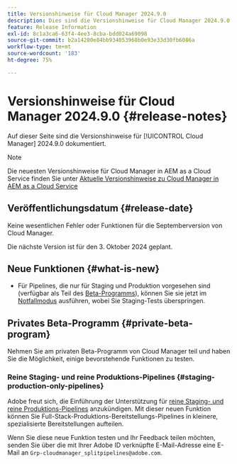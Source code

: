 ```yaml
---
title: Versionshinweise für Cloud Manager 2024.9.0
description: Dies sind die Versionshinweise für Cloud Manager 2024.9.0.
feature: Release Information
exl-id: 8c1a3ca6-63f4-4ee3-8cba-bdd024a69098
source-git-commit: b2a14280e84bb934053968b0e93e33d30fb6086a
workflow-type: tm+mt
source-wordcount: '183'
ht-degree: 75%

---
```


# Versionshinweise für Cloud Manager 2024.9.0 {#release-notes}

Auf dieser Seite sind die Versionshinweise für [!UICONTROL Cloud Manager] 2024.9.0 dokumentiert.

>[!NOTE]
>
>Die neuesten Versionshinweise für Cloud Manager in AEM as a Cloud Service finden Sie unter [Aktuelle Versionshinweise zu Cloud Manager in AEM as a Cloud Service](https://experienceleague.adobe.com/de/docs/experience-manager-cloud-service/content/release-notes/cloud-manager/current)

## Veröffentlichungsdatum {#release-date}

Keine wesentlichen Fehler oder Funktionen für die Septemberversion von Cloud Manager.

Die nächste Version ist für den 3. Oktober 2024 geplant.


## Neue Funktionen {#what-is-new}

* Für Pipelines, die nur für Staging und Produktion vorgesehen sind (verfügbar als Teil des [Beta-Programms](#staging-production-only-pipelines)), können Sie sie jetzt im [Notfallmodus](/help/using/stage-prod-only.md#emergency-mode) ausführen, wobei Sie Staging-Tests überspringen.

## Privates Beta-Programm {#private-beta-program}

Nehmen Sie am privaten Beta-Programm von Cloud Manager teil und haben Sie die Möglichkeit, einige bevorstehende Funktionen zu testen.


### Reine Staging- und reine Produktions-Pipelines {#staging-production-only-pipelines}

Adobe freut sich, die Einführung der Unterstützung für [reine Staging- und reine Produktions-Pipelines](/help/using/stage-prod-only.md) anzukündigen. Mit dieser neuen Funktion können Sie Full-Stack-Produktions-Bereitstellungs-Pipelines in kleinere, spezialisierte Bereitstellungen aufteilen.

Wenn Sie diese neue Funktion testen und Ihr Feedback teilen möchten, senden Sie über die mit Ihrer Adobe ID verknüpfte E-Mail-Adresse eine E-Mail an `Grp-cloudmanager_splitpipelines@adobe.com`.

<!-- ## Bug fixes

* text

## Known Issues {#known-issues}

{{content-copy-known-issues}} LEAVE IN??? -->
